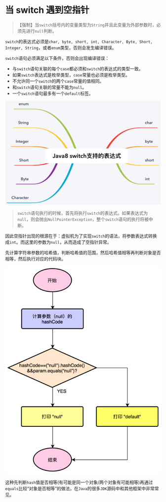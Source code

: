# 当 switch 遇到空指针

> 【强制】当`switch`括号内的变量类型为`String`并且此变量为外部参数时，必须先进行`null`判断。

`switch`的表达式必须是`char, byte, short, int, Character, Byte, Short, Integer, String`，或者`enum`类型，否则会发生编译错误。

`switch`语句必须满足以下条件，否则会出现编译错误：

- 与`switch`语句关联的每个`case`都必须和`switch`的表达式的类型一致。
- 如果`switch`表达式是枚举类型，`case`常量也必须是枚举类型。
- 不允许同一个`switch`的两个`case`常量的值相同。
- 和`switch`语句关联的常量不能为`null`。
- 一个`switch`语句最多有一个`default`标签。

![switch](assets/switch.png)

> `switch`语句执行的时候，首先将执行`switch`的表达式。如果表达式为`null`，则会抛出`NullPointerException`，整个`switch`语句的执行将被中断。

因此空指针出现的根源在于：虚拟机为了实现`switch`的语法，将参数表达式转换成`int`。而这里的参数为`null`，从而造成了空指针异常。

先计算字符串参数的哈希值，判断哈希值的范围，然后哈希值相等再判断对象是否相等，然后执行对应的代码块。

![流程图](assets/process.png)

这种先判断`hash`值是否相等(有可能是同一个对象/两个对象有可能相等)再通过`equals`比较“对象是否相等”的做法，在`Java`的很多`JDK`源码中和其他框架中非常常见。